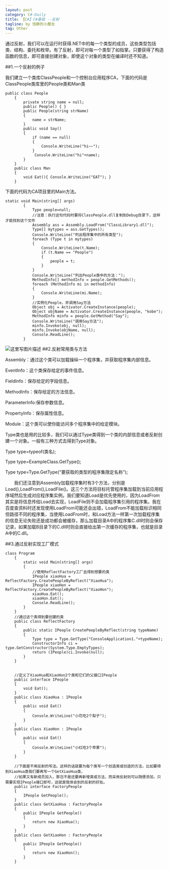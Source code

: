 ```yaml
---
layout: post
category: C#-Daily
title: 【C#】C#基础 --反射
tagline: by 恬静的小魔龙
tag: Other
---
```


通过反射，我们可以在运行时获得.NET中的每一个类型的成员，这些类型包括类、结构、委托和枚举。有了反射，即可对每一个类型了如指掌。只要获得了构造函数的信息，即可直接创建对象，即使这个对象的类型在编译时还不知道。

##1.一个反射的例子

我们建立一个类库ClassPeople和一个控制台应用程序CA，下面的代码是ClassPeople类库里的People类和Man类

```
public class People
    {
        private string name = null;
        public People() { }
        public People(string strName)
        {
            name = strName;
        } 
        public void Say()
        {
            if (name == null)
            {
                Console.WriteLine("hi~~");
            }
             Console.WriteLine("hi"+name);
        }
    }
    public class Man
    {
        void Eat(){ Console.WriteLine("EAT"); }
    }
```
下面的代码为CA项目里的Main方法。

```
static void Main(string[] args)
        {
            Type people=null;
            //注意：执行这句代码时要将ClassPeople.dll复制到Debug目录下，这样才能找到这个文件
            Assembly ass = Assembly.LoadFrom("ClassLibrary1.dll");
            Type[] mytypes = ass.GetTypes();
            Console.WriteLine("列出程序集中的所有类型");
            foreach (Type t in mytypes)
            {
                Console.WriteLine(t.Name);
                if (t.Name == "People")
                {
                    people = t;
                }
            }
            Console.WriteLine("列出People类中的方法：");
            MethodInfo[] methodInfo = people.GetMethods();
            foreach (MethodInfo mi in methodInfo)
            {
                Console.WriteLine(mi.Name);
            }
            //实例化People，并调用Say方法
            Object obj = Activator.CreateInstance(people);
            Object objName = Activator.CreateInstance(people, "kobe");
            MethodInfo minfo = people.GetMethod("Say");
            Console.WriteLine("调用Say方法");
            minfo.Invoke(obj, null);
            minfo.Invoke(objName, null);
            Console.ReadLine();
        }
```
![这里写图片描述](https://img-blog.csdn.net/20180607093324607?watermark/2/text/aHR0cHM6Ly9ibG9nLmNzZG4ubmV0L3E3NjQ0MjQ1Njc=/font/5a6L5L2T/fontsize/400/fill/I0JBQkFCMA==/dissolve/70)
##2.反射常用类与方法

Assembly：通过这个类可以加载操纵一个程序集，并获取程序集内部信息。

EventInfo：这个类保存给定的事件信息。

FieldInfo：保存给定的字段信息。

MethodInfo：保存给定的方法信息。

ParameterInfo:保存参数信息。

PropertyInfo：保存属性信息。

Module：这个类可以使你能访问多个程序集中的给定模块。

Type类也是用的比较多，我们可以通过Type类得到一个类的内部信息或者反射创建一个对象。一般有三种方式去得到Type对象。

Type type=typeof(类名);

Type type=ExampleClass.GetType();

Type type=Type.GetType("要获取的类型的程序集限定名称");

　　我们还注意到Assembly加载程序集时有3个方法，分别是Load(),LoadFrom(),LoadFile()。这三个方法将目标托管程序集加载到当前应用程序域然后生成对应程序集实例。我们要知道Load是优先使用的，因为LoadFrom其实是将信息传给Load去实现，LoadFile则不会加载程序集引用的程序集。我在百度查资料时还发现使用LoadFrom可能还会出错，LoadFrom不能加载标识相同但路径不同的程序集，当使用LoadFrom时，和Load方法一样第一次加载程序集的信息无论失败还是成功都会被缓存，那么加载目录A中的程序集C.dll时则会保存记录，如果加载B目录下的C.dll时则会直接给出第一次缓存的程序集，也就是目录A中的C.dll。

##3.通过反射实现工厂模式

```
class Program
    {
        static void Main(string[] args)
        {
            //使用ReflectFactory工厂去得到想要的类
            IPeople xiaoHua = ReflectFactory.CreatePeopleByReflect("XiaoHua");
            IPeople xiaoHon = ReflectFactory.CreatePeopleByReflect("XiaoHon");
            xiaoHua.Eat();
            xiaoHon.Eat();
            Console.ReadLine(); 
        }
    }
    //通过这个类得到要创建的类
    public class ReflectFactory
    {
        public static IPeople CreatePeopleByReflect(string typeName)
        {
            Type type = Type.GetType("ConsoleApplication1."+typeName);
            ConstructorInfo ci = type.GetConstructor(System.Type.EmptyTypes);
            return (IPeople)ci.Invoke(null);
        }
    }


    //定义了XiaoHua和XiaoHon2个类和它们的父接口IPeople
    public interface IPeople
    {
        void Eat();
    }
    public class XiaoHua : IPeople
    {
        public void Eat()
        {
            Console.WriteLine("小花吃2个梨子");
        }
    }
    public class XiaoHon : IPeople
    {
        public void Eat()
        {
            Console.WriteLine("小红吃3个苹果");
        }
    }

    //下面是不用反射的写法。这样的话就要为每个类写一个创造类或创造的方法，比如要得到XiaoHua类我们要再写一个GetXiaoHua类，
    //如果又有新成员加入，那岂不是还要再新增类或方法，而采用反射则可以随便添加，只需要实现IPeople接口即可，这就是我体会到的反射的好处。
    public interface FactoryPeople
    {
        IPeople GetPeople();
    }
    public class GetXiaoHua : FactoryPeople
    {
        public IPeople GetPeople()
        {
            return new XiaoHua();
        }
    }
    public class GetXiaoHon : FactoryPeople
    {
        public IPeople GetPeople()
        {
            return new XiaoHon();
        }
    }
```
